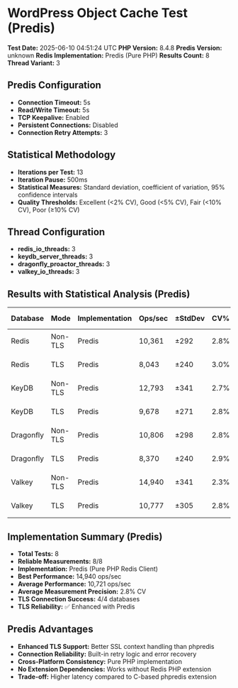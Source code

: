 # WordPress Object Cache Test (Predis)

**Test Date:** 2025-06-10 04:51:24 UTC
**PHP Version:** 8.4.8
**Predis Version:** unknown
**Redis Implementation:** Predis (Pure PHP)
**Results Count:** 8
**Thread Variant:** 3

## Predis Configuration

- **Connection Timeout:** 5s
- **Read/Write Timeout:** 5s
- **TCP Keepalive:** Enabled
- **Persistent Connections:** Disabled
- **Connection Retry Attempts:** 3

## Statistical Methodology

- **Iterations per Test:** 13
- **Iteration Pause:** 500ms
- **Statistical Measures:** Standard deviation, coefficient of variation, 95% confidence intervals
- **Quality Thresholds:** Excellent (<2% CV), Good (<5% CV), Fair (<10% CV), Poor (≥10% CV)

## Thread Configuration

- **redis_io_threads:** 3
- **keydb_server_threads:** 3
- **dragonfly_proactor_threads:** 3
- **valkey_io_threads:** 3

## Results with Statistical Analysis (Predis)

| Database | Mode | Implementation | Ops/sec | ±StdDev | CV% | Quality | Latency(ms) | ±StdDev | P95 Lat | P99 Lat | 95% CI | Iterations |
| --- | --- | --- | --- | --- | --- | --- | --- | --- | --- | --- | --- | --- | 
| Redis | Non-TLS | Predis | 10,361 | ±292 | 2.8% | 🟡 good | 0.096 | ±0.003 | 0.139 | 0.165 | 10,199-10,523 | 13 |
| Redis | TLS | Predis | 8,043 | ±240 | 3.0% | 🟡 good | 0.124 | ±0.004 | 0.173 | 0.210 | 7,910-8,176 | 13 |
| KeyDB | Non-TLS | Predis | 12,793 | ±341 | 2.7% | 🟡 good | 0.078 | ±0.002 | 0.121 | 0.141 | 12,604-12,982 | 13 |
| KeyDB | TLS | Predis | 9,678 | ±271 | 2.8% | 🟡 good | 0.103 | ±0.003 | 0.151 | 0.180 | 9,528-9,828 | 13 |
| Dragonfly | Non-TLS | Predis | 10,806 | ±298 | 2.8% | 🟡 good | 0.092 | ±0.003 | 0.141 | 0.167 | 10,641-10,972 | 13 |
| Dragonfly | TLS | Predis | 8,370 | ±240 | 2.9% | 🟡 good | 0.119 | ±0.004 | 0.172 | 0.207 | 8,237-8,504 | 13 |
| Valkey | Non-TLS | Predis | 14,940 | ±341 | 2.3% | 🟡 good | 0.066 | ±0.002 | 0.107 | 0.124 | 14,751-15,129 | 13 |
| Valkey | TLS | Predis | 10,777 | ±305 | 2.8% | 🟡 good | 0.092 | ±0.003 | 0.141 | 0.166 | 10,608-10,946 | 13 |

## Implementation Summary (Predis)

- **Total Tests:** 8
- **Reliable Measurements:** 8/8
- **Implementation:** Predis (Pure PHP Redis Client)
- **Best Performance:** 14,940 ops/sec
- **Average Performance:** 10,721 ops/sec
- **Average Measurement Precision:** 2.8% CV
- **TLS Connection Success:** 4/4 databases
- **TLS Reliability:** ✅ Enhanced with Predis

## Predis Advantages

- **Enhanced TLS Support:** Better SSL context handling than phpredis
- **Connection Reliability:** Built-in retry logic and error recovery
- **Cross-Platform Consistency:** Pure PHP implementation
- **No Extension Dependencies:** Works without Redis PHP extension
- **Trade-off:** Higher latency compared to C-based phpredis extension
